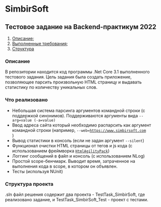 # SimbirSoft
## Тестовое задание на Backend-практикум 2022

1. [Описание](#desc);
2. [Выполненные требования](#req);
3. [Структура](#struct)


### <a name="desc"></a> Описание  
В репозитории находится код программы .Net Core 3.1 выполненного тестового задания.
Цель задания была создать приложение, позволяющее парсить произвольную HTML страницу и выдавать статистику по количеству уникальных слов.

### <a name="req"></a> Что реализовано

+ Небольшая система парсинга аргументов командной строки (с поддержкой синонимов). Поддерживаются аргументы вида <code>--arg=value (-a=value) </code> 
+ Ввод адреса сайта который необходимо распарсить как аргумент командной строки (например, <code>--web=https://www.simbirsoft.com </code>) 
+ Вывод статистики в консоль (если не задан аргумент <code>--silent</code>)
+ Функционал очистки HTML страницы от тегов и js кода (с использованием фреймворка <code><a href="https://html-agility-pack.net/">HtmlAgilityPack</a></code>)
+ Логгинг сообщений в файл и консоль (с использованием NLog)
+ Простой scope-бенчмарк. Выводит время, затраченное на выполнения кода в scope, в котором он объявлен.
+ Тесты (используя NUnit)

### <a name="struct"></a> Структура проекта
.sln файл решения содержит два проекта - TestTask_SimbirSoft, где реализовано задание, и TestTask_SimbirSoft_Test - проект с тестами.
